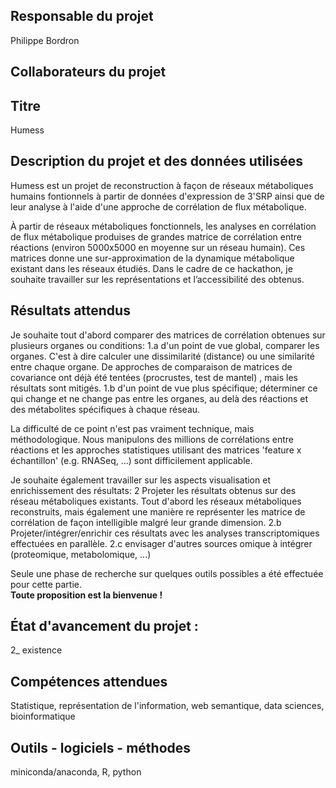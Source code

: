 ## Responsable du projet
Philippe Bordron

## Collaborateurs du projet


## Titre
Humess

## Description du projet et des données utilisées
Humess est un projet de reconstruction à façon de réseaux métaboliques humains fontionnels à partir de données d'expression de 3'SRP ainsi que de leur analyse à l'aide d'une approche de corrélation de flux métabolique.

À partir de réseaux métaboliques fonctionnels, les analyses en corrélation de flux métabolique produises de grandes matrice de corrélation entre réactions (environ 5000x5000 en moyenne sur un réseau humain). Ces matrices donne une sur-approximation de la dynamique métabolique existant dans les réseaux étudiés.
Dans le cadre de ce hackathon, je souhaite travailler sur les représentations et l’accessibilité des obtenus.

## Résultats attendus

Je souhaite tout d'abord comparer des matrices de corrélation obtenues sur plusieurs organes ou conditions:
1.a d'un point de vue global, comparer les organes. C'est à dire calculer une dissimilarité (distance) ou une similarité entre chaque organe. De approches de comparaison de matrices de covariance ont déjà été tentées (procrustes, test de mantel) , mais les résultats sont mitigés.
1.b d'un point de vue plus spécifique; déterminer ce qui change et ne change pas entre les organes, au delà des réactions et des métabolites spécifiques à chaque réseau.

La difficulté de ce point n'est pas vraiment technique, mais méthodologique. Nous manipulons des millions de corrélations entre réactions et les approches statistiques utilisant des matrices 'feature x échantillon'  (e.g. RNASeq, ...) sont difficilement applicable.

Je souhaite également travailler sur les aspects visualisation et enrichissement des résultats:
2 Projeter les résultats obtenus sur des réseau métaboliques existants. Tout d'abord les réseaux métaboliques reconstruits, mais également une manière re représenter les matrice de corrélation de façon intelligible malgré leur grande dimension.
2.b Projeter/intégrer/enrichir ces résultats avec les analyses transcriptomiques effectuées en parallèle.
2.c envisager d'autres sources omique à intégrer (proteomique, metabolomique, ...) 

Seule une phase de recherche sur quelques outils possibles a été effectuée pour cette partie.   
**Toute proposition est la bienvenue !**

## État d'avancement du projet :
2_ existence

## Compétences attendues
Statistique, représentation de l'information, web semantique, data sciences, bioinformatique

## Outils - logiciels - méthodes
miniconda/anaconda, R, python 
